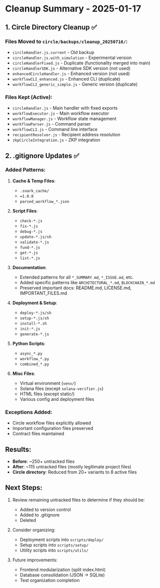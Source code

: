 # Cleanup Summary - 2025-01-17

## 1. Circle Directory Cleanup ✅

### Files Moved to `circle/backups/cleanup_20250716/`:
- `circleHandler.js.current` - Old backup
- `circleHandler.js.with_simulation` - Experimental version
- `circleHandlerFixed.js` - Duplicate (functionality merged into main)
- `circleHandlerSDK.js` - Alternative SDK version (not used)
- `enhancedCircleHandler.js` - Enhanced version (not used)
- `workflowCLI_enhanced.js` - Enhanced CLI (duplicate)
- `workflowCLI_generic_simple.js` - Generic version (duplicate)

### Files Kept (Active):
- `circleHandler.js` - Main handler with fixed exports
- `workflowExecutor.js` - Main workflow executor
- `workflowManager.js` - Workflow state management
- `workflowParser.js` - Command parser
- `workflowCLI.js` - Command line interface
- `recipientResolver.js` - Recipient address resolution
- `zkpCircleIntegration.js` - ZKP integration

## 2. .gitignore Updates ✅

### Added Patterns:
1. **Cache & Temp Files**:
   - `.snark_cache/`
   - `=1.0.0`
   - `parsed_workflow_*.json`

2. **Script Files**:
   - `check-*.js`
   - `fix-*.js`
   - `debug-*.js`
   - `update-*.js/sh`
   - `validate-*.js`
   - `fund-*.js`
   - `get-*.js`
   - `list-*.js`

3. **Documentation**:
   - Extended patterns for all `*_SUMMARY.md`, `*_ISSUE.md`, etc.
   - Added specific patterns like `ARCHITECTURAL_*.md`, `BLOCKCHAIN_*.md`
   - Preserved important docs: README.md, LICENSE.md, IMPORTANT_FILES.md

4. **Deployment & Setup**:
   - `deploy-*.js/sh`
   - `setup-*.js/sh`
   - `install-*.sh`
   - `init-*.js`
   - `generate-*.js`

5. **Python Scripts**:
   - `async_*.py`
   - `workflow_*.py`
   - `combined_*.py`

6. **Misc Files**:
   - Virtual environment (`venv/`)
   - Solana files (except `solana-verifier.js`)
   - HTML files (except static/)
   - Various config and deployment files

### Exceptions Added:
- Circle workflow files explicitly allowed
- Important configuration files preserved
- Contract files maintained

## Results:
- **Before**: ~250+ untracked files
- **After**: ~115 untracked files (mostly legitimate project files)
- **Circle directory**: Reduced from 20+ variants to 8 active files

## Next Steps:
1. Review remaining untracked files to determine if they should be:
   - Added to version control
   - Added to .gitignore
   - Deleted

2. Consider organizing:
   - Deployment scripts into `scripts/deploy/`
   - Setup scripts into `scripts/setup/`
   - Utility scripts into `scripts/utils/`

3. Future improvements:
   - Frontend modularization (split index.html)
   - Database consolidation (JSON → SQLite)
   - Test organization completion